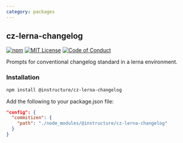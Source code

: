 ```yaml
---
category: packages
---
```


## cz-lerna-changelog

[![npm][npm]][npm-url]
[![MIT License][license-badge]][license]
[![Code of Conduct][coc-badge]][coc]

Prompts for conventional changelog standard in a lerna environment.

### Installation

```sh
npm install @instructure/cz-lerna-changelog
```

Add the following to your package.json file:

```json
"config": {
  "commitizen": {
    "path": "./node_modules/@instructure/cz-lerna-changelog"
  }
}
```

[npm]: https://img.shields.io/npm/v/@instructure/cz-lerna-changelog.svg
[npm-url]: https://npmjs.com/package/@instructure/cz-lerna-changelog
[license-badge]: https://img.shields.io/npm/l/instructure-ui.svg?style=flat-square
[license]: https://github.com/instructure/instructure-ui/blob/master/LICENSE
[coc-badge]: https://img.shields.io/badge/code%20of-conduct-ff69b4.svg?style=flat-square
[coc]: https://github.com/instructure/instructure-ui/blob/master/CODE_OF_CONDUCT.md
